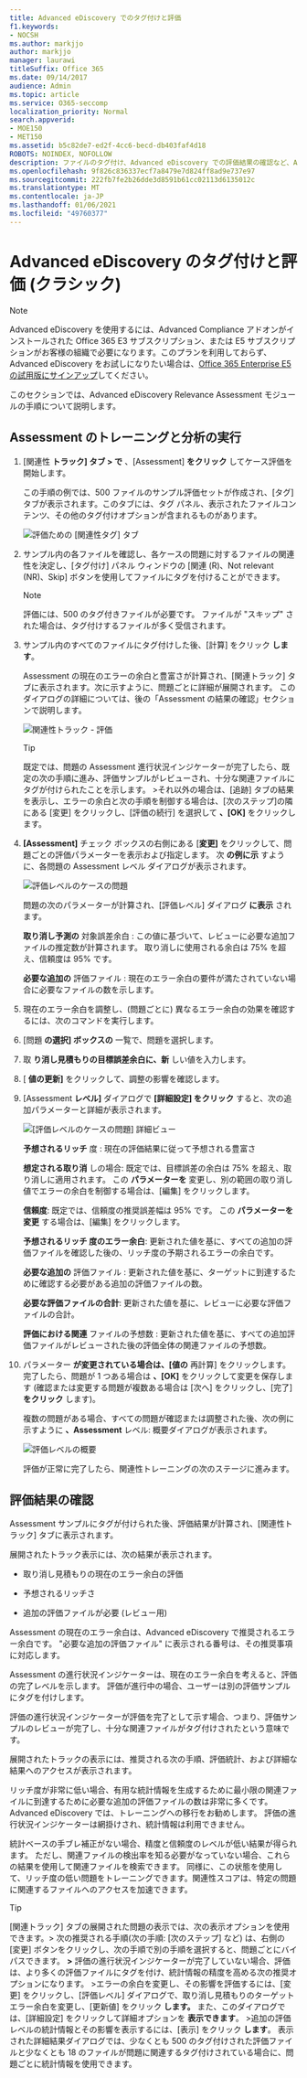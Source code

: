 ```yaml
---
title: Advanced eDiscovery でのタグ付けと評価
f1.keywords:
- NOCSH
ms.author: markjjo
author: markjjo
manager: laurawi
titleSuffix: Office 365
ms.date: 09/14/2017
audience: Admin
ms.topic: article
ms.service: O365-seccomp
localization_priority: Normal
search.appverid:
- MOE150
- MET150
ms.assetid: b5c82de7-ed2f-4cc6-becd-db403faf4d18
ROBOTS: NOINDEX, NOFOLLOW
description: ファイルのタグ付け、Advanced eDiscovery での評価結果の確認など、Assessment トレーニングを実行する手順を確認します。
ms.openlocfilehash: 9f826c836337ecf7a8479e7d824ff8ad9e737e97
ms.sourcegitcommit: 222fb7fe2b26dde3d8591b61cc02113d6135012c
ms.translationtype: MT
ms.contentlocale: ja-JP
ms.lasthandoff: 01/06/2021
ms.locfileid: "49760377"
---
```

# <a name="tagging-and-assessment-in-advanced-ediscovery-classic"></a>Advanced eDiscovery のタグ付けと評価 (クラシック)

> [!NOTE]
> Advanced eDiscovery を使用するには、Advanced Compliance アドオンがインストールされた Office 365 E3 サブスクリプション、または E5 サブスクリプションがお客様の組織で必要になります。このプランを利用しておらず、Advanced eDiscovery をお試しになりたい場合は、[Office 365 Enterprise E5 の試用版にサインアップ](https://go.microsoft.com/fwlink/p/?LinkID=698279)してください。 
  
このセクションでは、Advanced eDiscovery Relevance Assessment モジュールの手順について説明します。 
  
## <a name="performing-assessment-training-and-analysis"></a>Assessment のトレーニングと分析の実行

1. [関連性 **トラック] タブ \> で** 、[Assessment] **をクリック** してケース評価を開始します。 
    
    この手順の例では、500 ファイルのサンプル評価セットが作成され、[タグ]タブが表示されます。このタブには、タグ パネル、表示されたファイルコンテンツ、その他のタグ付けオプションが含まれるものがあります。 
    
    ![評価ための [関連性タグ] タブ](../media/c8acf891-b1cd-4344-816c-eabb8cbbe742.png)
  
2. サンプル内の各ファイルを確認し、各ケースの問題に対するファイルの関連性を決定し、[タグ付け] パネル ウィンドウの [関連 (R)、Not  relevant (NR)、Skip] ボタンを使用してファイルにタグを付けることができます。 
    
    > [!NOTE]
    >  評価には、500 のタグ付きファイルが必要です。 ファイルが "スキップ" された場合は、タグ付けするファイルが多く受信されます。 
  
3. サンプル内のすべてのファイルにタグ付けした後、[計算] をクリック **します**。 
    
    Assessment の現在のエラーの余白と豊富さが計算され、[関連トラック] タブに表示されます。次に示すように、問題ごとに詳細が展開されます。 このダイアログの詳細については、後の「Assessment の結果の確認」セクションで説明します。 
    
    ![関連性トラック - 評価](../media/da911ba5-8678-40d6-9ad5-fd0b058355c1.png)
  
    > [!TIP]
    > 既定では、問題の Assessment 進行状況インジケーターが完了したら、既定の次の手順に進み、評価サンプルがレビューされ、十分な関連ファイルにタグが付けられたことを示します。 >それ以外の場合は、[追跡] タブの結果を表示し、エラーの余白と次の手順を制御する場合は、[次のステップ]の隣にある [変更] をクリックし、[評価の続行] を選択して **、[OK]** をクリックします。   
  
1. **[Assessment]** チェック ボックスの右側にある [**変更]** をクリックして、問題ごとの評価パラメーターを表示および指定します。 次 **の例に示** すように、各問題の Assessment レベル ダイアログが表示されます。 
    
    ![評価レベルのケースの問題](../media/b7113fef-d125-4617-ae1b-c9eb0bf79aec.png)
  
    問題の次のパラメーターが計算され、[評価レベル] ダイアログ **に表示** されます。 
    
    **取り消し予測の** 対象誤差余白 : この値に基づいて、レビューに必要な追加ファイルの推定数が計算されます。 取り消しに使用される余白は 75% を超え、信頼度は 95% です。 
    
    **必要な追加の** 評価ファイル : 現在のエラー余白の要件が満たされていない場合に必要なファイルの数を示します。 
    
2. 現在のエラー余白を調整し、(問題ごとに) 異なるエラー余白の効果を確認するには、次のコマンドを実行します。
    
1. [問題 **の選択] ボックスの** 一覧で、問題を選択します。 
    
2. 取 **り消し見積もりの目標誤差余白に、新** しい値を入力します。
    
3. [ **値の更新]** をクリックして、調整の影響を確認します。 
    
3. [Assessment **レベル]** ダイアログで **[詳細設定] をクリック** すると、次の追加パラメーターと詳細が表示されます。 
    
    ![[評価レベルのケースの問題] 詳細ビュー](../media/577d7e0e-95df-48c2-9dec-bdeab5e801d8.png)
  
    **予想されるリッチ** 度 : 現在の評価結果に従って予想される豊富さ
    
    **想定される取り消** しの場合: 既定では、目標誤差の余白は 75% を超え、取り消しに適用されます。 この **パラメーターを** 変更し、別の範囲の取り消し値でエラーの余白を制御する場合は、[編集] をクリックします。 
    
    **信頼度**: 既定では、信頼度の推奨誤差幅は 95% です。 この **パラメーターを変更** する場合は、[編集] をクリックします。 
    
    **予想されるリッチ 度のエラー余白**: 更新された値を基に、すべての追加の評価ファイルを確認した後の、リッチ度の予期されるエラーの余白です。
    
    **必要な追加の** 評価ファイル : 更新された値を基に、ターゲットに到達するために確認する必要がある追加の評価ファイルの数。
    
    **必要な評価ファイルの合計**: 更新された値を基に、レビューに必要な評価ファイルの合計。
    
    **評価における関連** ファイルの予想数 : 更新された値を基に、すべての追加評価ファイルがレビューされた後の評価全体の関連ファイルの予想数。
    
4. パラメーター **が変更されている場合は、[値の** 再計算] をクリックします。 完了したら、問題が 1 つある場合は **、[OK]** をクリックして変更を保存します (確認または変更する問題が複数ある場合は [次へ] をクリックし、[完了]**をクリック** します)。 
    
    複数の問題がある場合、すべての問題が確認または調整された後、次の例に示すように **、Assessment** レベル: 概要ダイアログが表示されます。 
    
    ![評価レベルの概要](../media/4997b46d-10a5-4abc-b3b2-7b75a370eb9e.png)
  
    評価が正常に完了したら、関連性トレーニングの次のステージに進みます。
    
## <a name="reviewing-assessment-results"></a>評価結果の確認

Assessment サンプルにタグが付けられた後、評価結果が計算され、[関連性トラック] タブに表示されます。
  
展開されたトラック表示には、次の結果が表示されます。 
  
- 取り消し見積もりの現在のエラー余白の評価
    
- 予想されるリッチさ
    
- 追加の評価ファイルが必要 (レビュー用)
    
Assessment の現在のエラー余白は、Advanced eDiscovery で推奨されるエラー余白です。 "必要な追加の評価ファイル" に表示される番号は、その推奨事項に対応します。
  
Assessment の進行状況インジケーターは、現在のエラー余白を考えると、評価の完了レベルを示します。 評価が進行中の場合、ユーザーは別の評価サンプルにタグを付けします。
  
評価の進行状況インジケーターが評価を完了として示す場合、つまり、評価サンプルのレビューが完了し、十分な関連ファイルがタグ付けされたという意味です。 
  
展開されたトラックの表示には、推奨される次の手順、評価統計、および詳細な結果へのアクセスが表示されます。
  
リッチ度が非常に低い場合、有用な統計情報を生成するために最小限の関連ファイルに到達するために必要な追加の評価ファイルの数は非常に多くです。 Advanced eDiscovery では、トレーニングへの移行をお勧めします。 評価の進行状況インジケーターは網掛けされ、統計情報は利用できません。 
  
統計ベースの手ブレ補正がない場合、精度と信頼度のレベルが低い結果が得られます。 ただし、関連ファイルの検出率を知る必要がなっていない場合、これらの結果を使用して関連ファイルを検索できます。 同様に、この状態を使用して、リッチ度の低い問題をトレーニングできます。関連性スコアは、特定の問題に関連するファイルへのアクセスを加速できます。
  
> [!TIP]
> [関連トラック] タブの展開された問題の表示では、次の表示オプションを使用できます。> 次の推奨される手順(次の手順: [次のステップ] など) は、右側の [変更] ボタンをクリックし、次の手順で別の手順を選択すると、問題ごとにバイパスできます。 **\>** 評価の進行状況インジケーターが完了していない場合、評価は、より多くの評価ファイルにタグを付け、統計情報の精度を高める次の推奨オプションになります。 >エラーの余白を変更し、その影響を評価するには、[変更] をクリックし、[評価レベル] ダイアログで、取り消し見積もりのターゲット エラー余白を変更し、[更新値] をクリック **します。**  また、このダイアログでは、[詳細設定] をクリックして詳細オプションを **表示できます**。 >追加の評価レベルの統計情報とその影響を表示するには、[表示] をクリック **します**。 表示された詳細結果ダイアログでは、少なくとも 500 のタグ付けされた評価ファイルと少なくとも 18 のファイルが問題に関連するタグ付けされている場合に、問題ごとに統計情報を使用できます。 
  